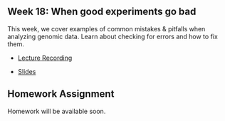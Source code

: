 ## Week 18: When good experiments go bad

This week, we cover examples of common mistakes & pitfalls when analyzing genomic data. Learn about checking for errors and how to fix them.

- [Lecture Recording]()

- [Slides](week18_bad_experiments.pdf)

## Homework Assignment

Homework will be available soon.
